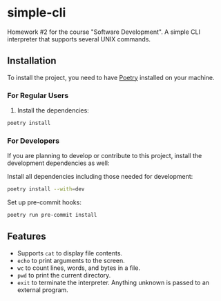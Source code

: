 # simple-cli

Homework #2 for the course "Software Development". A simple CLI interpreter that supports several UNIX commands.

## Installation

To install the project, you need to have [Poetry](https://python-poetry.org/docs/#installation) installed on your machine.

### For Regular Users

1. Install the dependencies:
```bash
poetry install
```

### For Developers
If you are planning to develop or contribute to this project, install the development dependencies as well:

Install all dependencies including those needed for development:

```bash
poetry install --with=dev
```

Set up pre-commit hooks:

```bash
poetry run pre-commit install
```


## Features
- Supports `cat` to display file contents.
- `echo` to print arguments to the screen.
- `wc` to count lines, words, and bytes in a file.
- `pwd` to print the current directory.
- `exit` to terminate the interpreter.
Anything unknown is passed to an external program.
